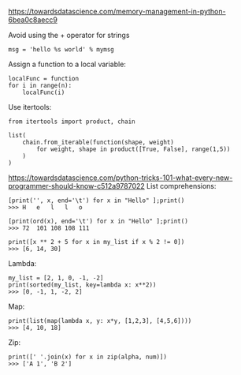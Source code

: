 https://towardsdatascience.com/memory-management-in-python-6bea0c8aecc9

Avoid using the + operator for strings

    msg = 'hello %s world' % mymsg

Assign a function to a local variable:

    localFunc = function
    for i in range(n):
        localFunc(i)

Use itertools:

    from itertools import product, chain

    list(
        chain.from_iterable(function(shape, weight)
            for weight, shape in product([True, False], range(1,5))
        )
    )
https://towardsdatascience.com/python-tricks-101-what-every-new-programmer-should-know-c512a9787022
List comprehensions:

    [print('', x, end='\t') for x in "Hello" ];print()
    >>> H   e   l   l   o

    [print(ord(x), end='\t') for x in "Hello" ];print()
    >>> 72  101 108 108 111

    print([x ** 2 + 5 for x in my_list if x % 2 != 0])
    >>> [6, 14, 30]

Lambda:

    my_list = [2, 1, 0, -1, -2]
    print(sorted(my_list, key=lambda x: x**2))
    >>> [0, -1, 1, -2, 2]

Map:

    print(list(map(lambda x, y: x*y, [1,2,3], [4,5,6])))
    >>> [4, 10, 18]

Zip:

    print([' '.join(x) for x in zip(alpha, num)])
    >>> ['A 1', 'B 2']